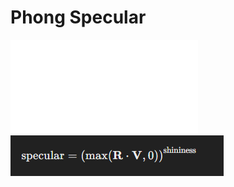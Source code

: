 # Phong Specular
![Phong Specular 2024-12-05 14.16.44.excalidraw](../../Excalidraw/Phong%20Specular%202024-12-05%2014.16.44.excalidraw.md)
![Pasted image 20241205142135.png](../../attachments/Pasted%20image%2020241205142135.png)